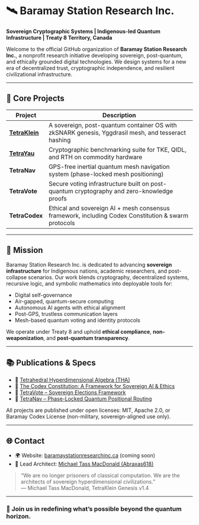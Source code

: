 # 🛰️ Baramay Station Research Inc.

**Sovereign Cryptographic Systems | Indigenous-led Quantum Infrastructure | Treaty 8 Territory, Canada**

Welcome to the official GitHub organization of **Baramay Station Research Inc.**, a nonprofit research initiative developing sovereign, post-quantum, and ethically grounded digital technologies. We design systems for a new era of decentralized trust, cryptographic independence, and resilient civilizational infrastructure.

---

## 🔐 Core Projects

| Project | Description |
|--------|-------------|
| **[TetraKlein](https://github.com/Abraxas618/TetraKlein)** | A sovereign, post-quantum container OS with zkSNARK genesis, Yggdrasil mesh, and tesseract hashing |
| **[TetraYau](https://github.com/Abraxas618/TetraYau)** | Cryptographic benchmarking suite for TKE, QIDL, and RTH on commodity hardware |
| **TetraNav** | GPS-free inertial quantum mesh navigation system (phase-locked mesh positioning) |
| **TetraVote** | Secure voting infrastructure built on post-quantum cryptography and zero-knowledge proofs |
| **TetraCodex** | Ethical and sovereign AI + mesh consensus framework, including Codex Constitution & swarm protocols |

---

## 🧠 Mission

Baramay Station Research Inc. is dedicated to advancing **sovereign infrastructure** for Indigenous nations, academic researchers, and post-collapse scenarios. Our work blends cryptography, decentralized systems, recursive logic, and symbolic mathematics into deployable tools for:

- Digital self-governance
- Air-gapped, quantum-secure computing
- Autonomous AI agents with ethical alignment
- Post-GPS, trustless communication layers
- Mesh-based quantum voting and identity protocols

We operate under Treaty 8 and uphold **ethical compliance**, **non-weaponization**, and **post-quantum transparency**.

---

## 📚 Publications & Specs

- 📄 [Tetrahedral Hyperdimensional Algebra (THA)](https://doi.org/10.5281/zenodo.15253110)
- 📄 [The Codex Constitution: A Framework for Sovereign AI & Ethics](https://doi.org/10.5281/zenodo.15207351)
- 📄 [TetraVote – Sovereign Elections Framework](https://doi.org/10.5281/zenodo.15239546)
- 📄 [TetraNav – Phase-Locked Quantum Positional Routing](https://doi.org/10.5281/zenodo.15253110)

All projects are published under open licenses: MIT, Apache 2.0, or Baramay Codex License (non-military, sovereign-aligned use only).

---

## 🌐 Contact

- 🌍 Website: [baramaystationresearchinc.ca](http://baramaystationresearchinc.ca) (coming soon)
- 🧬 Lead Architect: [Michael Tass MacDonald (Abraxas618)](https://github.com/Abraxas618)



> “We are no longer prisoners of classical computation. We are the architects of sovereign hyperdimensional civilizations.”  
> — Michael Tass MacDonald, TetraKlein Genesis v1.4

---

### 📌 Join us in redefining what’s possible beyond the quantum horizon.
